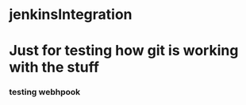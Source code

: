 # jenkinsIntegration
<h1>Just for testing how git is working with the stuff</h1>
<h3> testing webhpook </h3>
